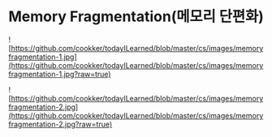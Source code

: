 # Memory Fragmentation(메모리 단편화)

![https://github.com/cookker/todayILearned/blob/master/cs/images/memoryfragmentation-1.jpg](https://github.com/cookker/todayILearned/blob/master/cs/images/memoryfragmentation-1.jpg?raw=true)

![https://github.com/cookker/todayILearned/blob/master/cs/images/memoryfragmentation-2.jpg](https://github.com/cookker/todayILearned/blob/master/cs/images/memoryfragmentation-2.jpg?raw=true)
